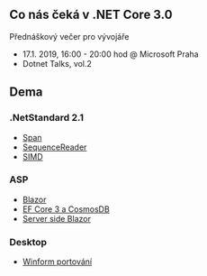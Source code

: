 Co nás čeká v .NET Core 3.0
---
Přednáškový večer pro vývojáře
* 17.1. 2019, 16:00 - 20:00 hod @ Microsoft Praha
* Dotnet Talks, vol.2

## Dema
### .NetStandard 2.1
* [Span](Demos/NetStandard21/Span)
* [SequenceReader](Demos/NetStandard21/SequenceReader)
* [SIMD](Demos/NetStandard21/SIMD)
### ASP
* [Blazor](Demos/ASP/Blazor)
* [EF Core 3 a CosmosDB](Demos/ASP/EFCore3)
* [Server side Blazor](Demos/ASP/SSBlazor)
### Desktop
* [Winform portování](Demos/Desktop/WinForm/Editor%20titulek/Editor2)
